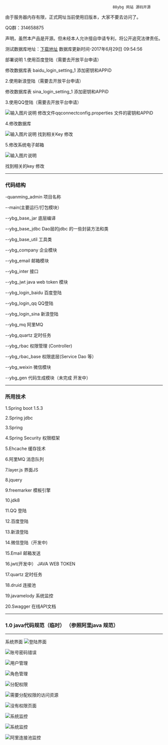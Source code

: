                                                     88ybg 网站 源码开源
由于服务器内存有限，正式网址当前使用旧版本，大家不要去访问了。

QQ群：314658875


 声明，虽然本产品是开源。但未经本人允许擅自申请专利，将公开追究法律责任。

测试数据库地址：[下载地址](https://share.weiyun.com/0ee7e5d96563534816eabbee7cd5491e) 数据库更新时间-2017年6月29日 09:54:56



 部署说明
1.使用百度登陆（需要去开放平台申请）

修改数据库表  baidu_login_setting_1 添加密钥和APPiD

2.使用新浪登陆（需要去开放平台申请）

修改数据库表  sina_login_setting_1 添加密钥和APPiD

3.使用QQ登陆（需要去开放平台申请）

![输入图片说明](https://git.oschina.net/uploads/images/2017/0623/073508_015b8d87_880593.png "在这里输入图片标题")
修改文件qqconnectconfig.properties 文件的密钥和APPiD

4.修改数据库 

![输入图片说明](https://git.oschina.net/uploads/images/2017/0623/073710_0c65d7f3_880593.png "在这里输入图片标题")
找到相关Key 修改

5.修改系统电子邮箱

![输入图片说明](https://git.oschina.net/uploads/images/2017/0623/073752_c3f8a5b8_880593.png "在这里输入图片标题")

找到相关的key 修改


-------------------------------------------------------------------------------------------------------------
### 代码结构






 -quanming_admin 项目名称

 --main(主要运行/打包模块）

 --ybg_base_jar 底层编译
 
 --ybg_base_jdbc Dao层的jdbc 的一些封装方法和类
 
 --ybg_base_util 工具类
 
 --ybg_company 企业模块

 --ybg_email 邮箱模块
 
 --ybg_inter 接口

 --ybg_jwt   java web token 模块
 
 --ybg_login_baidu 百度登陆

 --ybg_login_qq QQ登陆
 
 --ybg_login_sina 新浪登陆

 --ybg_mq 阿里MQ
 
 --ybg_quartz 定时任务
 
 --ybg_rbac 权限管理 (Controller)
 
 --ybg_rbac_base 权限底层(Service Dao 等）
 
 --ybg_weixin 微信模块
 
 --ybg_gen 代码生成模块（未完成 开发中）

-----------------------------------------------------------------------------------------------------------------

### 所用技术

1.Spring boot 1.5.3

2.Spring jdbc

3.Spring 

4.Spring Security 权限框架

5.Ehcache 缓存技术

6.阿里MQ 消息队列

7.layer.js 界面JS

8.jquery 

9.freemarker 模板引擎

10.jdk8

11.QQ 登陆

12.百度登陆

13.新浪登陆

14.微信登陆（开发中)

15.Email 邮箱发送

16.jwt(开发中） JAVA WEB TOKEN

17.quartz 定时任务

18.druid 连接池

19.javamelody 系统监控

20.Swagger 在线API文档


------------------------------------------------------------------------------------------------------------------

###  **1.0 java代码规范（临时）** （参照阿里java 规范）
----------------------------------------------------------------------------------------------------------------

系统界面
![登陆界面](https://git.oschina.net/uploads/images/2017/0701/080625_127ef49d_880593.png "在这里输入图片标题")

![账号密码错误](https://git.oschina.net/uploads/images/2017/0701/080713_12d32f30_880593.png "在这里输入图片标题")

![用户管理](https://git.oschina.net/uploads/images/2017/0701/080842_8697e8f8_880593.png "在这里输入图片标题")

![角色管理](https://git.oschina.net/uploads/images/2017/0701/080914_4aca9b42_880593.png "在这里输入图片标题")

![分配权限](https://git.oschina.net/uploads/images/2017/0701/081208_2af08e8d_880593.png "在这里输入图片标题")

![需要分配权限的访问资源](https://git.oschina.net/uploads/images/2017/0701/081302_03810ec4_880593.png "在这里输入图片标题")

![没有权限页面](https://git.oschina.net/uploads/images/2017/0701/081542_3c94fff4_880593.png "在这里输入图片标题")

![系统监控](https://git.oschina.net/uploads/images/2017/0701/081723_e789e73f_880593.png "在这里输入图片标题")

![系统监控](https://git.oschina.net/uploads/images/2017/0701/081745_575583b8_880593.png "在这里输入图片标题")

![阿里连接池监控](https://git.oschina.net/uploads/images/2017/0701/081833_7e6aeca7_880593.png "在这里输入图片标题")